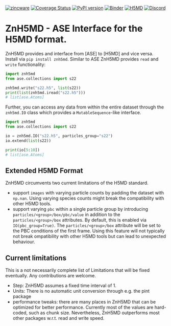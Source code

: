 [![zincware](https://img.shields.io/badge/Powered%20by-zincware-darkcyan)](https://github.com/zincware)
[![Coverage Status](https://coveralls.io/repos/github/zincware/ZnH5MD/badge.svg?branch=main)](https://coveralls.io/github/zincware/ZnH5MD?branch=main)
[![PyPI version](https://badge.fury.io/py/znh5md.svg)](https://badge.fury.io/py/znh5md)
[![Binder](https://mybinder.org/badge_logo.svg)](https://mybinder.org/v2/gh/zincware/ZnH5MD/HEAD)
[![H5MD](https://img.shields.io/badge/format-H5MD-darkmagenta)](https://www.nongnu.org/h5md/)
[![Discord](https://img.shields.io/discord/1034511611802689557)](https://discord.gg/7ncfwhsnm4)

# ZnH5MD - ASE Interface for the H5MD format.

ZnH5MD provides and interface from \[ASE\] to \[H5MD\] and vice versa. Install
via `pip install znh5md`. Similar to ASE ZnH5MD provides `read` and `write`
functionality:

```python
import znh5md
from ase.collections import s22

znh5md.write("s22.h5", list(s22))
print(list(znh5md.iread("s22.h5")))
# list[ase.Atoms]
```

Further, you can access any data from within the entire dataset through the
`znh5md.IO` class which provides a `MutableSequence`-like interface.

```python
import znh5md
from ase.collections import s22

io = znh5md.IO("s22.h5", particles_group="s22")
io.extend(list(s22))

print(io[5:10])
# list[ase.Atoms]
```

## Extended H5MD Format

ZnH5MD circumvents two current limitations of the H5MD standard.

- support `images` with varying particle counts by padding the dataset with
  `np.nan`. Using varying species counts might break the compatibility with
  other H5MD tools.
- support varying `pbc` within a single particle group by introducing
  `particles/<group>/box/pbc/value` in addition to the `particles/<group>/box`
  attributes. By default, this is enabled via `IO(pbc_group=True)`. The
  `particles/<group>/box` attribute will be set to the PBC conditions of the
  first frame. Using this feature will not typically not break ompatibility with
  other H5MD tools but can lead to unexpected behaviour.

## Current limitations

This is a not necessarily complete list of Limitations that will be fixed
eventually. Any contributions are welcome.

- Step: ZnH5MD assumes a fixed time interval of 1.
- Units: There is no automatic unit conversion through e.g. the pint package
- performance tweaks: there are many places in ZnH5MD that can be optimized for
  better performance. Currently most of the values are hard-coded, such as chunk
  size. Nevertheless, ZnH5MD outperforms most other packages w.r.t. read and
  write speed.

